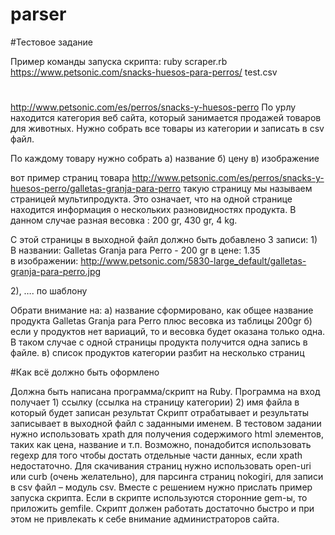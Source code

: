 # parser
#Тестовое задание

Пример команды запуска скрипта:
ruby scraper.rb  https://www.petsonic.com/snacks-huesos-para-perros/ test.csv
#
http://www.petsonic.com/es/perros/snacks-y-huesos-perro
По урлу находится категория веб сайта, который занимается продажей товаров для животных. 
Нужно собрать все товары из категории и записать в csv файл.

По каждому товару нужно собрать
а) название
б) цену
в) изображение

вот пример страниц товара
http://www.petsonic.com/es/perros/snacks-y-huesos-perro/galletas-granja-para-perro
такую страницу мы называем страницей мультипродукта. Это означает, что на одной странице находится информация о нескольких разновидностях продукта. В данном случае разная весовка : 200 gr, 430 gr, 4 kg.

С этой страницы в выходной файл должно быть добавлено 3 записи:
1)
В названии: Galletas Granja para Perro -  200 gr
в цене: 1.35	
в изображении: http://www.petsonic.com/5830-large_default/galletas-granja-para-perro.jpg

2), …. по шаблону

Обрати внимание на:
а) название сформировано, как общее название продукта Galletas Granja para Perro плюс весовка из таблицы 200gr
б) если у продуктов нет вариаций, то и весовка будет оказана только одна. В таком случае с одной страницы продукта получится одна запись в файле.
в) список продуктов категории разбит на несколько страниц

#Как всё должно быть оформлено

Должна быть написана программа/скрипт на Ruby. Программа на вход получает 1) ссылку (ссылка на страницу категории) 2) имя файла в который будет записан результат
Скрипт отрабатывает и результаты записывает в выходной файл с заданными именем.
В тестовом задании нужно использовать xpath для получения содержимого html элементов, таких как цена, название и т.п. Возможно, понадобится использовать regexp для того чтобы достать отдельные части данных, если xpath недостаточно.
Для скачивания страниц нужно использовать open-uri или curb (очень желательно), для парсинга страниц nokogiri, для записи в csv файл – модуль csv.
Вместе с решением нужно прислать пример запуска скрипта. Если в скрипте используются сторонние gem-ы, то приложить gemfile.
Скрипт должен работать достаточно быстро и при этом не привлекать к себе внимание администраторов сайта.
